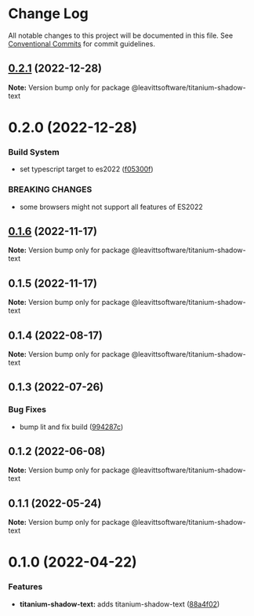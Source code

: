 # Change Log

All notable changes to this project will be documented in this file.
See [Conventional Commits](https://conventionalcommits.org) for commit guidelines.

## [0.2.1](https://github.com/LeavittSoftware/titanium-elements/compare/@leavittsoftware/titanium-shadow-text@0.2.0...@leavittsoftware/titanium-shadow-text@0.2.1) (2022-12-28)

**Note:** Version bump only for package @leavittsoftware/titanium-shadow-text

# 0.2.0 (2022-12-28)

### Build System

- set typescript target to es2022 ([f05300f](https://github.com/LeavittSoftware/titanium-elements/commit/f05300fb73bb634f2e7d0ae6a8c1b08132ee2b6a))

### BREAKING CHANGES

- some browsers might not support all features of ES2022

## [0.1.6](https://github.com/LeavittSoftware/titanium-elements/compare/@leavittsoftware/titanium-shadow-text@0.1.5...@leavittsoftware/titanium-shadow-text@0.1.6) (2022-11-17)

**Note:** Version bump only for package @leavittsoftware/titanium-shadow-text

## 0.1.5 (2022-11-17)

**Note:** Version bump only for package @leavittsoftware/titanium-shadow-text

## 0.1.4 (2022-08-17)

**Note:** Version bump only for package @leavittsoftware/titanium-shadow-text

## 0.1.3 (2022-07-26)

### Bug Fixes

- bump lit and fix build ([994287c](https://github.com/LeavittSoftware/titanium-elements/commit/994287cc92267fe41093ee8ded6640521bd3facb))

## 0.1.2 (2022-06-08)

**Note:** Version bump only for package @leavittsoftware/titanium-shadow-text

## 0.1.1 (2022-05-24)

**Note:** Version bump only for package @leavittsoftware/titanium-shadow-text

# 0.1.0 (2022-04-22)

### Features

- **titanium-shadow-text:** adds titanium-shadow-text ([88a4f02](https://github.com/LeavittSoftware/titanium-elements/commit/88a4f0295ba9564c53dbce0c7b8dab2adca3713d))
